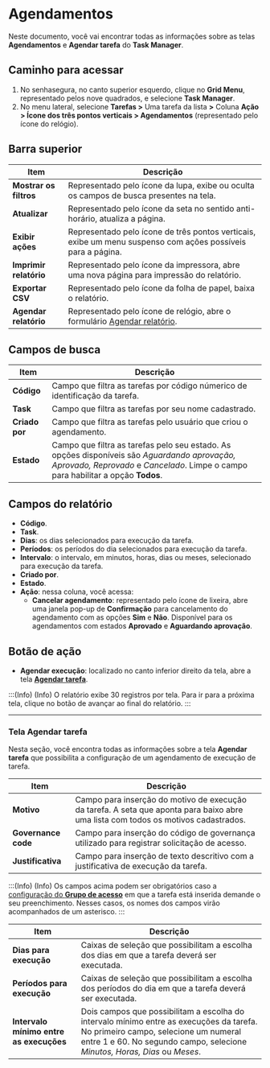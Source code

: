 # Agendamentos

Neste documento, você vai encontrar todas as informações sobre as telas  **Agendamentos** e **Agendar tarefa** do **Task Manager**. 

## Caminho para acessar
1. No senhasegura, no canto superior esquerdo, clique no **Grid Menu**, representado pelos nove quadrados, e selecione **Task Manager**.
2. No menu lateral, selecione **Tarefas >** Uma tarefa da lista **>** Coluna **Ação > Ícone dos três pontos verticais > Agendamentos** (representado pelo ícone do relógio).

## Barra superior

| **Item**| **Descrição**|
|----|----|
| **Mostrar os filtros** | Representado pelo ícone da lupa, exibe ou oculta os campos de busca presentes na tela.|
| **Atualizar**| Representado pelo ícone da seta no sentido anti-horário, atualiza a página.|
| **Exibir ações**| Representado pelo ícone de três pontos verticais, exibe um menu suspenso com ações possíveis para a página.|
| **Imprimir relatório** | Representado pelo ícone da impressora, abre uma nova página para impressão do relatório.|
| **Exportar CSV**| Representado pelo ícone da folha de papel, baixa o relatório.|
| **Agendar relatório** | Representado pelo ícone de relógio, abre o formulário [Agendar relatório](/v3-32/docs/pt/general-information-how-to-issue-download-and-schedule-device-reports).|

## Campos de busca

| **Item**| **Descrição**|
|----|----|
| **Código**| Campo que filtra as tarefas por código númerico de identificação da tarefa.|
| **Task**| Campo que filtra as tarefas por seu nome cadastrado.|
| **Criado por**| Campo que filtra as tarefas pelo usuário que criou o agendamento.|
| **Estado**| Campo que filtra as tarefas pelo seu estado. As opções disponíveis são *Aguardando aprovação, Aprovado, Reprovado* e *Cancelado*. Limpe o campo para habilitar a opção **Todos**. |

## Campos do relatório

- **Código**.
- **Task**.
- **Dias**: os dias selecionados para execução da tarefa.
- **Períodos**: os períodos do dia selecionados para execução da tarefa.
- **Intervalo**: o intervalo, em minutos, horas, dias ou meses, selecionado para execução da tarefa.
- **Criado por**.
- **Estado**.
- **Ação**: nessa coluna, você acessa:
  - **Cancelar agendamento**: representado pelo ícone de lixeira, abre uma janela pop-up de **Confirmação** para cancelamento do agendamento com as opções **Sim** e **Não**. Disponível para os agendamentos com estados **Aprovado** e **Aguardando aprovação**.

## Botão de ação


* **Agendar execução**: localizado no canto inferior direito da tela, abre a tela [**Agendar tarefa**](/v3-32/docs/pt/task-manager-schedules#tela-agendar-tarefa).


:::(Info) (Info)
O relatório exibe 30 registros por tela. Para ir para a próxima tela, clique no botão de avançar ao final do relatório.
:::

---
### Tela Agendar tarefa
Nesta seção, você encontra todas as informações sobre a tela **Agendar tarefa** que possibilita a configuração de um agendamento de execução de tarefa.

| **Item**| **Descrição**|
|----|----|
| **Motivo**| Campo para inserção do motivo de execução da tarefa. A seta que aponta para baixo abre uma lista com todos os motivos cadastrados.|
| **Governance code** | Campo para inserção do código de governança utilizado para registrar solicitação de acesso.|
| **Justificativa** | Campo para inserção de texto descritivo com a justificativa de execução da tarefa.|

:::(Info) (Info)
Os campos acima podem ser obrigatórios caso a [configuração do **Grupo de acesso**](/v3-32/docs/pt/task-manager-how-to-manage-access-groups) em que a tarefa está inserida demande o seu preenchimento. Nesses casos, os nomes dos campos virão acompanhados de um asterisco.
:::

| **Item**| **Descrição**|
|----|----|
| **Dias para execução**| Caixas de seleção que possibilitam a escolha dos dias em que a tarefa deverá ser executada.|
| **Períodos para execução**| Caixas de seleção que possibilitam a escolha dos períodos do dia em que a tarefa deverá ser executada.|
| **Intervalo mínimo entre as execuções** | Dois campos que possibilitam a escolha do intervalo mínimo entre as execuções da tarefa. No primeiro campo, selecione um numeral entre 1 e 60. No segundo campo, selecione *Minutos, Horas, Dias* ou *Meses*. |
